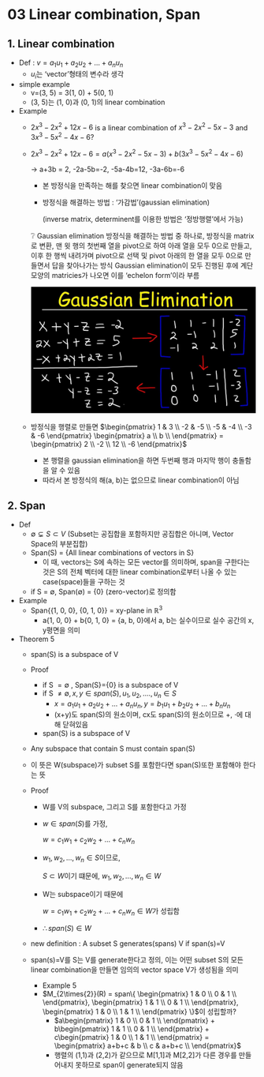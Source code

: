 # 03 Linear combination, Span

## 1. Linear combination

- Def : $v=  a_{1}u_1 + a_{2}u_{2} + ... + a_{n}u_n$
    - $u_i$는 ‘vector’형태의 변수라 생각
- simple example
    - v=(3, 5) = 3(1, 0) + 5(0, 1)
    - (3, 5)는 (1, 0)과 (0, 1)의 linear combination
- Example
    - $2x^{3}-2x^{2}+12x-6$ is a linear combination of $x^{3}-2x^{2}-5x-3$ and $3x^{3}-5x^{2}-4x-6$?
    - $2x^{3}-2x^{2}+12x-6 = a(x^{3}-2x^{2}-5x-3) + b(3x^{3}-5x^{2}-4x-6)$
        
        → a+3b = 2, -2a-5b=-2, -5a-4b=12, -3a-6b=-6
        
        - 본 방정식을 만족하는 해를 찾으면 linear combination이 맞음
        - 방정식을 해결하는 방법 : ‘가감법’(gaussian elimination)
            
            (inverse matrix, determinent를 이용한 방법은 ‘정방행렬’에서 가능)
            
        
        <aside>
        ❔ Gaussian elimination
        방정식을 해결하는 방법 중 하나로, 방정식을 matrix로 변환, 맨 윗 행의 첫번째 열을 pivot으로 하여 아래 열을 모두 0으로 만들고, 이후 한 행씩 내려가며 pivot으로 선택 및 pivot 아래의 한 열을 모두 0으로 만들면서 답을 찾아나가는 방식
        Gaussian elimination이 모두 진행된 후에 계단모양의 matricies가 나오면 이를 ‘echelon form’이라 부름
        
        ![Untitled](03%20Linear%20combination,%20Span%20737ed80f8f794db0b7fc76c3f648ada1/Untitled.png)
        
        </aside>
        
    - 방정식을 행렬로 만들면   $\begin{pmatrix}
    1 & 3  \\
    -2 & -5  \\
    -5 & -4 \\
    -3 & -6 
    \end{pmatrix}
    \begin{pmatrix}
    a \\
    b \\
    \end{pmatrix}
    = \begin{pmatrix}
    2  \\
    -2  \\
    12 \\
    -6
    \end{pmatrix}$
        - 본 행렬을 gaussian elimination을 하면 두번째 행과 마지막 행이 충돌함을 알 수 있음
        - 따라서 본 방정식의 해(a, b)는 없으므로 linear combination이 아님

## 2. Span

- Def
    - $\emptyset\subsetneq{S}\subset{V}$ (Subset는 공집합을 포함하지만 공집합은 아니며, Vector Space의 부분집합)
    - Span(S) = {All linear combinations of vectors in S}
        - 이 때, vectors는 S에 속하는 모든 vector를 의미하며, span을 구한다는 것은 S의 전체 벡터에 대한 linear combination로부터 나올 수 있는 case(space)들을 구하는 것
    - if S = $\emptyset$, Span($\emptyset$) = {0} (zero-vector)로 정의함
- Example
    - Span{{1, 0, 0}, {0, 1, 0}} = xy-plane in $\mathbb{R}^3$
        - a{1, 0, 0} + b{0, 1, 0} = {a, b, 0}에서 a, b는 실수이므로 실수 공간의 x, y평면을 의미
- Theorem 5
    - span(S) is a subspace of V
    - Proof
        - if S $=\emptyset$ , Span(S}={0} is a subspace of V
        - if S $\neq\emptyset, x, y\in{span(S)}, u_1, u_2,...., u_n \in S$
            - $x=  a_{1}u_1 + a_{2}u_{2} + ... + a_{n}u_n, y= b_{1}u_1 + b_{2}u_{2} + ... + b_{n}u_n$
            - (x+y)도 span(S)의 원소이며, cx도 span(S)의 원소이므로 +, $\cdot$에 대해 닫혀있음
        - span(S) is a subspace of V
    
    - Any subspace that contain S must contain span(S)
    - 이 뜻은 W(subspace)가 subset S를 포함한다면 span(S)또한 포함해야 한다는 뜻
    - Proof
        - W를 V의 subspace, 그리고 S를 포함한다고 가정
        - $w\in{span(S)}$를 가정,
            
            $w = c_{1}w_1 + c_{2}w_{2} + ... + c_{n}w_n$
            
        - $w_1, w_2, ..., w_n\in{S}$이므로,
            
            $S\subset{W}$이기 떄문에, $w_1, w_2, ..., w_n\in{W}$
            
        - W는 subspace이기 때문에
            
            $w = c_{1}w_1 + c_{2}w_{2} + ... + c_{n}w_n\in{W}$가 성립함
            
        - $\therefore{span(S)}\in{W}$
    
    - new definition : A subset S generates(spans) V if span(s)=V
    - span(s)=V를 S는 V를 generate한다고 정의, 이는 어떤 subset S의 모든 linear combination을 만들면 임의의 vector space V가 생성됨을 의미
        - Example 5
        - $M_{2\times{2}}(R) = span\{
        \begin{pmatrix}
        1 & 0  \\
        0 & 1  \\
        \end{pmatrix},
        \begin{pmatrix}
        1 & 1  \\
        0 & 1  \\
        \end{pmatrix},
        \begin{pmatrix}
        1 & 0  \\
        1 & 1  \\
        \end{pmatrix}
        \}$이 성립할까?
            - $a\begin{pmatrix}
            1 & 0  \\
            0 & 1  \\
            \end{pmatrix} +
            b\begin{pmatrix}
            1 & 1  \\
            0 & 1  \\
            \end{pmatrix} +
            c\begin{pmatrix}
            1 & 0  \\
            1 & 1  \\
            \end{pmatrix}
            = \begin{pmatrix}
            a+b+c & b  \\
            c & a+b+c  \\
            \end{pmatrix}$
            - 행렬의 (1,1)과 (2,2)가 같으므로 M[1,1]과 M[2,2]가 다른 경우를 만들어내지 못하므로 span이 generate되지 않음